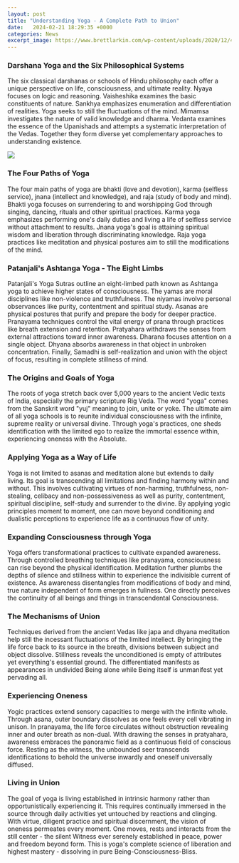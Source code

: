 ```yaml
---
layout: post
title: "Understanding Yoga - A Complete Path to Union"
date:   2024-02-21 18:29:35 +0000
categories: News
excerpt_image: https://www.brettlarkin.com/wp-content/uploads/2020/12/4-paths-of-yoga.png
---
```

### Darshana Yoga and the Six Philosophical Systems
The six classical darshanas or schools of Hindu philosophy each offer a unique perspective on life, consciousness, and ultimate reality. Nyaya focuses on logic and reasoning. Vaisheshika examines the basic constituents of nature. Sankhya emphasizes enumeration and differentiation of realities. Yoga seeks to still the fluctuations of the mind. Mimamsa investigates the nature of valid knowledge and dharma. Vedanta examines the essence of the Upanishads and attempts a systematic interpretation of the Vedas. Together they form diverse yet complementary approaches to understanding existence.  

![](https://www.brettlarkin.com/wp-content/uploads/2020/12/4-paths-of-yoga.png)
### The Four Paths of Yoga
The four main paths of yoga are bhakti (love and devotion), karma (selfless service), jnana (intellect and knowledge), and raja (study of body and mind). Bhakti yoga focuses on surrendering to and worshipping God through singing, dancing, rituals and other spiritual practices. Karma yoga emphasizes performing one's daily duties and living a life of selfless service without attachment to results. Jnana yoga's goal is attaining spiritual wisdom and liberation through discriminating knowledge. Raja yoga practices like meditation and physical postures aim to still the modifications of the mind.  
### Patanjali's Ashtanga Yoga - The Eight Limbs
Patanjali's Yoga Sutras outline an eight-limbed path known as Ashtanga yoga to achieve higher states of consciousness. The yamas are moral disciplines like non-violence and truthfulness. The niyamas involve personal observances like purity, contentment and spiritual study. Asanas are physical postures that purify and prepare the body for deeper practice. Pranayama techniques control the vital energy of prana through practices like breath extension and retention. Pratyahara withdraws the senses from external attractions toward inner awareness. Dharana focuses attention on a single object. Dhyana absorbs awareness in that object in unbroken concentration. Finally, Samadhi is self-realization and union with the object of focus, resulting in complete stillness of mind. 
### The Origins and Goals of Yoga
The roots of yoga stretch back over 5,000 years to the ancient Vedic texts of India, especially the primary scripture Rig Veda. The word "yoga" comes from the Sanskrit word "yuj" meaning to join, unite or yoke. The ultimate aim of all yoga schools is to reunite individual consciousness with the infinite, supreme reality or universal divine. Through yoga's practices, one sheds identification with the limited ego to realize the immortal essence within, experiencing oneness with the Absolute.
### Applying Yoga as a Way of Life  
Yoga is not limited to asanas and meditation alone but extends to daily living. Its goal is transcending all limitations and finding harmony within and without. This involves cultivating virtues of non-harming, truthfulness, non-stealing, celibacy and non-possessiveness as well as purity, contentment, spiritual discipline, self-study and surrender to the divine. By applying yogic principles moment to moment, one can move beyond conditioning and dualistic perceptions to experience life as a continuous flow of unity.
### Expanding Consciousness through Yoga
Yoga offers transformational practices to cultivate expanded awareness. Through controlled breathing techniques like pranayama, consciousness can rise beyond the physical identification. Meditation further plumbs the depths of silence and stillness within to experience the indivisible current of existence. As awareness disentangles from modifications of body and mind, true nature independent of form emerges in fullness. One directly perceives the continuity of all beings and things in transcendental Consciousness.
### The Mechanisms of Union 
Techniques derived from the ancient Vedas like japa and dhyana meditation help still the incessant fluctuations of the limited intellect. By bringing the life force back to its source in the breath, divisions between subject and object dissolve. Stillness reveals the unconditioned is empty of attributes yet everything's essential ground. The differentiated manifests as appearances in undivided Being alone while Being itself is unmanifest yet pervading all.
### Experiencing Oneness
Yogic practices extend sensory capacities to merge with the infinite whole. Through asana, outer boundary dissolves as one feels every cell vibrating in unison. In pranayama, the life force circulates without obstruction revealing inner and outer breath as non-dual. With drawing the senses in pratyahara, awareness embraces the panoramic field as a continuous field of conscious force. Resting as the witness, the unbounded seer transcends identifications to behold the universe inwardly and oneself universally diffused.
### Living in Union
The goal of yoga is living established in intrinsic harmony rather than opportunistically experiencing it. This requires continually immersed in the source through daily activities yet untouched by reactions and clinging. With virtue, diligent practice and spiritual discernment, the vision of oneness permeates every moment. One moves, rests and interacts from the still center - the silent Witness ever serenely established in peace, power and freedom beyond form. This is yoga's complete science of liberation and highest mastery - dissolving in pure Being-Consciousness-Bliss.